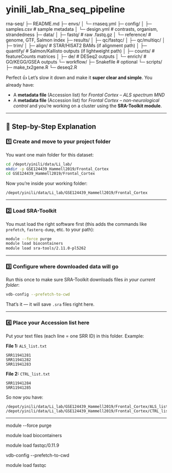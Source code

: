 # yinili_lab_Rna_seq_pipeline

rna-seq/
├─ README.md
├─ envs/
│  └─ rnaseq.yml
├─ config/
│  ├─ samples.csv            # sample metadata
│  └─ design.yml             # contrasts, organism, strandedness
├─ data/
│  ├─ fastq/                 # raw .fastq.gz
│  └─ reference/             # genome, GTF, Salmon index
├─ results/
│  ├─ qc/fastqc/
│  ├─ qc/multiqc/
│  ├─ trim/
│  ├─ align/                 # STAR/HISAT2 BAMs (if alignment path)
│  ├─ quantify/              # Salmon/Kallisto outputs (if lightweight path)
│  ├─ counts/                # featureCounts matrices
│  ├─ de/                    # DESeq2 outputs
│  └─ enrich/                # GO/KEGG/GSEA outputs
└─ workflow/
   ├─ Snakefile              # optional
   └─ scripts/
      ├─ make_tx2gene.R
      └─ deseq2.R




Perfect 👍 Let’s slow it down and make it **super clear and simple**.
You already have:

* A **metadata file** (Accession list) for *Frontal Cortex – ALS spectrum MND*
* A **metadata file** (Accession list) for *Frontal Cortex – non-neurological control*
  and you’re working on a cluster using the **SRA-Toolkit module**.

---

## 🧩 Step-by-Step Explanation

### 1️⃣ Create and move to your project folder

You want one main folder for this dataset:

```bash
cd /depot/yinili/data/Li_lab/
mkdir -p GSE124439_Hammell2019/Frontal_Cortex
cd GSE124439_Hammell2019/Frontal_Cortex
```

Now you’re inside your working folder:

```
/depot/yinili/data/Li_lab/GSE124439_Hammell2019/Frontal_Cortex
```

---

### 2️⃣ Load SRA-Toolkit

You must load the right software first (this adds the commands like `prefetch`, `fasterq-dump`, etc. to your path):

```bash
module --force purge
module load biocontainers
module load sra-tools/2.11.0-pl5262
```

---

### 3️⃣ Configure where downloaded data will go

Run this once to make sure SRA-Toolkit downloads files *in your current folder*:

```bash
vdb-config --prefetch-to-cwd
```

That’s it — it will save `.sra` files right here.

---

### 4️⃣ Place your Accession list here

Put your text files (each line = one SRR ID) in this folder.
Example:

**File 1:** `ALS_list.txt`

```
SRR11941281
SRR11941282
SRR11941283
```

**File 2:** `CTRL_list.txt`

```
SRR11941284
SRR11941285
```

So now you have:

```
/depot/yinili/data/Li_lab/GSE124439_Hammell2019/Frontal_Cortex/ALS_list.txt
/depot/yinili/data/Li_lab/GSE124439_Hammell2019/Frontal_Cortex/CTRL_list.txt
```

---










module --force purge

module load biocontainers

module load fastqc/0.11.9

vdb-config --prefetch-to-cwd

module load fastqc
